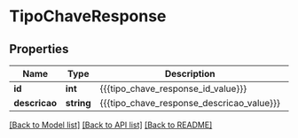# TipoChaveResponse

## Properties
Name | Type | Description | Notes
------------ | ------------- | ------------- | -------------
**id** | **int** | {{{tipo_chave_response_id_value}}} | [optional] 
**descricao** | **string** | {{{tipo_chave_response_descricao_value}}} | [optional] 

[[Back to Model list]](../README.md#documentation-for-models) [[Back to API list]](../README.md#documentation-for-api-endpoints) [[Back to README]](../README.md)


